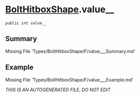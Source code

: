 # [BoltHitboxShape](Types/BoltHitboxShape.md).value__
`public int value__`
## Summary
Missing File 'Types/BoltHitboxShape/F/value___Summary.md'
## Example
Missing File 'Types/BoltHitboxShape/F/value___Example.md'

*THIS IS AN AUTOGENERATED FILE, DO NOT EDIT*
